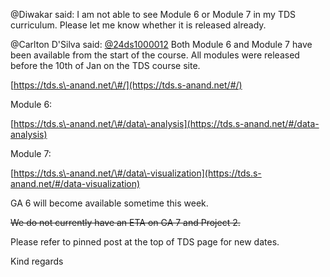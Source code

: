 @Diwakar said: I am not able to see Module 6 or Module 7 in my TDS curriculum. Please let me know whether it is released already.


@Carlton D'Silva said: [@24ds1000012](/u/24ds1000012) Both Module 6 and Module 7 have been available from the start of the course. All modules were released before the 10th of Jan on the TDS course site.


[https://tds.s\-anand.net/\#/](https://tds.s-anand.net/#/)


Module 6:


[https://tds.s\-anand.net/\#/data\-analysis](https://tds.s-anand.net/#/data-analysis)


Module 7:


[https://tds.s\-anand.net/\#/data\-visualization](https://tds.s-anand.net/#/data-visualization)


GA 6 will become available sometime this week.


~~We do not currently have an ETA on GA 7 and Project 2\.~~


Please refer to pinned post at the top of TDS page for new dates.


Kind regards

